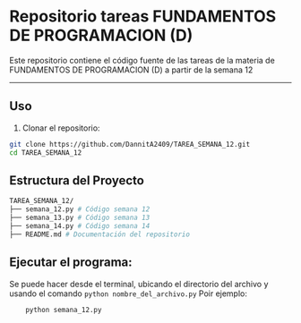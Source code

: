 # Repositorio tareas FUNDAMENTOS DE PROGRAMACION (D) 

Este repositorio contiene el código fuente de las tareas de la materia de FUNDAMENTOS DE PROGRAMACION (D) a partir de la semana 12

---

## Uso
1. Clonar el repositorio:
```bash
git clone https://github.com/DannitA2409/TAREA_SEMANA_12.git
cd TAREA_SEMANA_12
```

## Estructura del Proyecto
```bash
TAREA_SEMANA_12/
├── semana_12.py # Código semana 12
├── semana_13.py # Código semana 13
├── semana_14.py # Código semana 14
├── README.md # Documentación del repositorio
```

## Ejecutar el programa:
Se puede hacer desde el terminal, ubicando el directorio del archivo y usando el comando `python nombre_del_archivo.py`
Poir ejemplo:
```bash
    python semana_12.py
```


